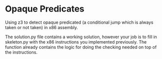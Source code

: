 # Opaque Predicates

Using z3 to detect opaque predicated (a conditional jump which is always taken or not taken) in x86 assembly. 

The solution.py file contains a working solution, however your job is to fill in skeleton.py with the x86 instructions you implemented previously. The function already contains the logic for doing the checking needed on top of the instructions.